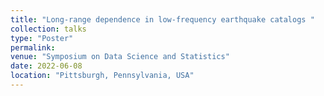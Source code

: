 ```yaml
---
title: "Long-range dependence in low-frequency earthquake catalogs "
collection: talks
type: "Poster"
permalink: 
venue: "Symposium on Data Science and Statistics"
date: 2022-06-08
location: "Pittsburgh, Pennsylvania, USA"
---
```

